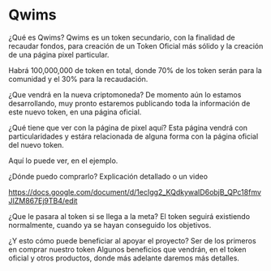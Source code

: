 # Qwims

¿Qué es Qwims?
Qwims es un token secundario, con la finalidad de recaudar fondos, para creación de un Token Oficial más sólido y la creación de una página pixel particular.

Habrá 100,000,000 de token en total, donde 70% de los token serán para la comunidad y el 30% para la recaudación.

¿Que vendrá en la nueva criptomoneda?
De momento aún lo estamos desarrollando, muy pronto estaremos publicando toda la información de este nuevo token, en una página oficial.

¿Qué tiene que ver con la página de pixel aquí?
Esta página vendrá con particularidades y estára relacionada de alguna forma con la página oficial del nuevo token.

Aquí lo puede ver, en el ejemplo.


¿Dónde puedo comprarlo?
Explicación detallado o un video

https://docs.google.com/document/d/1ecIgg2_KQdkywaID6objB_QPc18fmvJIZM867Ej9TB4/edit


¿Que le pasara al token si se llega a la meta?
El token seguirá existiendo normalmente, cuando ya se hayan conseguido los objetivos.


¿Y esto cómo puede beneficiar al apoyar el proyecto?
Ser de los primeros en comprar nuestro token
Algunos beneficios que vendrán, en el token oficial y otros productos, donde más adelante daremos más detalles.


